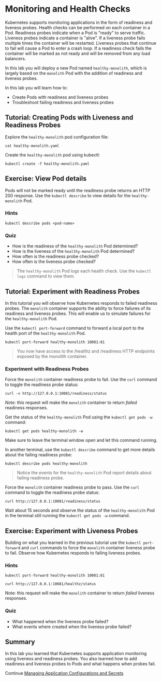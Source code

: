 # Monitoring and Health Checks

Kubernetes supports monitoring applications in the form of readiness and liveness probes. Health checks can be performed on each container in a Pod. Readiness probes indicate when a Pod is "ready" to serve traffic. Liveness probes indicate a container is "alive". If a liveness probe fails multiple times the container will be restarted. Liveness probes that continue to fail will cause a Pod to enter a crash loop. If a readiness check fails the container will be marked as not ready and will be removed from any load balancers.

In this lab you will deploy a new Pod named `healthy-monolith`, which is largely based on the `monolith` Pod with the addition of readiness and liveness probes.

In this lab you will learn how to:

* Create Pods with readiness and liveness probes
* Troubleshoot failing readiness and liveness probes

## Tutorial: Creating Pods with Liveness and Readiness Probes

Explore the `healthy-monolith` pod configuration file:

```
cat healthy-monolith.yaml
```

Create the `healthy-monolith` pod using kubectl:

```
kubectl create -f healthy-monolith.yaml
```

## Exercise: View Pod details

Pods will not be marked ready until the readiness probe returns an HTTP 200 response. Use the `kubectl describe` to view details for the `healthy-monolith` Pod.

### Hints

```
kubectl describe pods <pod-name>
```

### Quiz

* How is the readiness of the `healthy-monolith` Pod determined?
* How is the liveness of the `healthy-monolith` Pod determined?
* How often is the readiness probe checked?
* How often is the liveness probe checked?

> The `healthy-monolith` Pod logs each health check. Use the `kubectl logs` command to view them.

## Tutorial: Experiment with Readiness Probes

In this tutorial you will observe how Kubernetes responds to failed readiness probes. The `monolith` container supports the ability to force failures of its readiness and liveness probes. This will enable us to simulate failures for the `healthy-monolith` Pod. 

Use the `kubectl port-forward` command to forward a local port to the health port of the `healthy-monolith` Pod.

```
kubectl port-forward healthy-monolith 10081:81
```

> You now have access to the /healthz and /readiness HTTP endpoints exposed by the monolith container.

### Experiment with Readiness Probes

Force the `monolith` container readiness probe to fail. Use the `curl` command to toggle the readiness probe status:

```
curl -v http://127.0.0.1:10081/readiness/status
```
*Note*: this request will make the `monolith` container to return *failed* readiness responses.

Get the status of the `healthy-monolith` Pod using the `kubectl get pods -w` command:

```
kubectl get pods healthy-monolith -w
```
Make sure to leave the terminal window open and let this command running.

In another terminal, use the `kubectl describe` command to get more details about the failing readiness probe:

```
kubectl describe pods healthy-monolith
```

> Notice the events for the `healthy-monolith` Pod report details about failing readiness probe.

Force the `monolith` container readiness probe to pass. Use the `curl` command to toggle the readiness probe status:

```
curl http://127.0.0.1:10081/readiness/status
```

Wait about 15 seconds and observe the status of the `healthy-monolith` Pod in the terminal still running the `kubectl get pods -w` command.

## Exercise: Experiment with Liveness Probes

Building on what you learned in the previous tutorial use the `kubectl port-forward` and `curl` commands to force the `monolith` container liveness probe to fail. Observe how Kubernetes responds to failing liveness probes.

### Hints

```
kubectl port-forward healthy-monolith 10081:81
```

```
curl http://127.0.0.1:10081/healthz/status
```
Note: this request will make the `monolith` container to return *failed* liveness responses.

### Quiz

* What happened when the liveness probe failed?
* What events where created when the liveness probe failed?

## Summary

In this lab you learned that Kubernetes supports application monitoring using
liveness and readiness probes. You also learned how to add readiness and liveness probes to Pods and what happens when probes fail. 


Continue [Managing Application Configurations and Secrets](https://github.com/walmartdigital/k8s-101/blob/master/labs/03-managing-application-configuration-and-secrets/03-managing-application-configuration-and-secrets.md)
